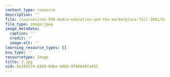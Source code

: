 ```yaml
---
content_type: resource
description: ''
file: /courses/cms-930-media-education-and-the-marketplace-fall-2001/5e295574d1b90dbe84839f66648fa455_2.jpg
file_type: image/jpeg
image_metadata:
  caption: ''
  credit: ''
  image-alt: ''
learning_resource_types: []
ocw_type: ''
resourcetype: Image
title: 2.jpg
uid: 5e295574-d1b9-0dbe-8483-9f66648fa455
---
```

